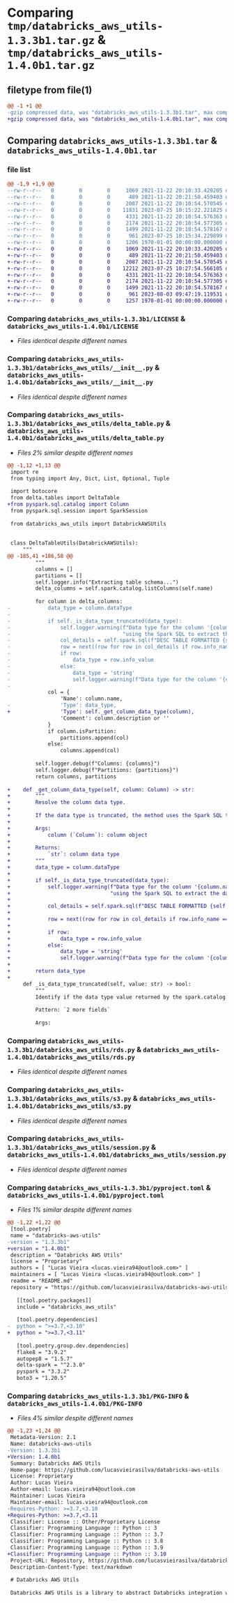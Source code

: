 # Comparing `tmp/databricks_aws_utils-1.3.3b1.tar.gz` & `tmp/databricks_aws_utils-1.4.0b1.tar.gz`

## filetype from file(1)

```diff
@@ -1 +1 @@
-gzip compressed data, was "databricks_aws_utils-1.3.3b1.tar", max compression
+gzip compressed data, was "databricks_aws_utils-1.4.0b1.tar", max compression
```

## Comparing `databricks_aws_utils-1.3.3b1.tar` & `databricks_aws_utils-1.4.0b1.tar`

### file list

```diff
@@ -1,9 +1,9 @@
--rw-r--r--   0        0        0     1069 2021-11-22 20:10:33.420205 databricks_aws_utils-1.3.3b1/LICENSE
--rw-r--r--   0        0        0      489 2021-11-22 20:21:50.459403 databricks_aws_utils-1.3.3b1/README.md
--rw-r--r--   0        0        0     2087 2021-11-22 20:10:54.570545 databricks_aws_utils-1.3.3b1/databricks_aws_utils/__init__.py
--rw-r--r--   0        0        0    11831 2023-07-25 10:15:22.221825 databricks_aws_utils-1.3.3b1/databricks_aws_utils/delta_table.py
--rw-r--r--   0        0        0     4331 2021-11-22 20:10:54.576363 databricks_aws_utils-1.3.3b1/databricks_aws_utils/rds.py
--rw-r--r--   0        0        0     2174 2021-11-22 20:10:54.577305 databricks_aws_utils-1.3.3b1/databricks_aws_utils/s3.py
--rw-r--r--   0        0        0     1499 2021-11-22 20:10:54.578167 databricks_aws_utils-1.3.3b1/databricks_aws_utils/session.py
--rw-r--r--   0        0        0      961 2023-07-25 10:15:34.229899 databricks_aws_utils-1.3.3b1/pyproject.toml
--rw-r--r--   0        0        0     1206 1970-01-01 00:00:00.000000 databricks_aws_utils-1.3.3b1/PKG-INFO
+-rw-r--r--   0        0        0     1069 2021-11-22 20:10:33.420205 databricks_aws_utils-1.4.0b1/LICENSE
+-rw-r--r--   0        0        0      489 2021-11-22 20:21:50.459403 databricks_aws_utils-1.4.0b1/README.md
+-rw-r--r--   0        0        0     2087 2021-11-22 20:10:54.570545 databricks_aws_utils-1.4.0b1/databricks_aws_utils/__init__.py
+-rw-r--r--   0        0        0    12212 2023-07-25 10:27:54.566105 databricks_aws_utils-1.4.0b1/databricks_aws_utils/delta_table.py
+-rw-r--r--   0        0        0     4331 2021-11-22 20:10:54.576363 databricks_aws_utils-1.4.0b1/databricks_aws_utils/rds.py
+-rw-r--r--   0        0        0     2174 2021-11-22 20:10:54.577305 databricks_aws_utils-1.4.0b1/databricks_aws_utils/s3.py
+-rw-r--r--   0        0        0     1499 2021-11-22 20:10:54.578167 databricks_aws_utils-1.4.0b1/databricks_aws_utils/session.py
+-rw-r--r--   0        0        0      961 2023-08-03 09:47:19.119531 databricks_aws_utils-1.4.0b1/pyproject.toml
+-rw-r--r--   0        0        0     1257 1970-01-01 00:00:00.000000 databricks_aws_utils-1.4.0b1/PKG-INFO
```

### Comparing `databricks_aws_utils-1.3.3b1/LICENSE` & `databricks_aws_utils-1.4.0b1/LICENSE`

 * *Files identical despite different names*

### Comparing `databricks_aws_utils-1.3.3b1/databricks_aws_utils/__init__.py` & `databricks_aws_utils-1.4.0b1/databricks_aws_utils/__init__.py`

 * *Files identical despite different names*

### Comparing `databricks_aws_utils-1.3.3b1/databricks_aws_utils/delta_table.py` & `databricks_aws_utils-1.4.0b1/databricks_aws_utils/delta_table.py`

 * *Files 2% similar despite different names*

```diff
@@ -1,12 +1,13 @@
 import re
 from typing import Any, Dict, List, Optional, Tuple
 
 import botocore
 from delta.tables import DeltaTable
+from pyspark.sql.catalog import Column
 from pyspark.sql.session import SparkSession
 
 from databricks_aws_utils import DatabrickAWSUtils
 
 
 class DeltaTableUtils(DatabrickAWSUtils):
     """
@@ -185,41 +186,58 @@
         """
         columns = []
         partitions = []
         self.logger.info("Extracting table schema...")
         delta_columns = self.spark.catalog.listColumns(self.name)
 
         for column in delta_columns:
-            data_type = column.dataType
-
-            if self._is_data_type_truncated(data_type):
-                self.logger.warning(f"Data type for the column '{column.name}' is truncated, " +
-                                    "using the Spark SQL to extract the data type")
-                col_details = self.spark.sql(f"DESC TABLE FORMATTED {self.name} {column.name}").collect()
-                row = next((row for row in col_details if row.info_name == "data_type"), None)
-                if row:
-                    data_type = row.info_value
-                else:
-                    data_type = 'string'
-                    self.logger.warning(f"Data type for the column '{column.name}' not found, using 'string'")
-
             col = {
                 'Name': column.name,
-                'Type': data_type,
+                'Type': self._get_column_data_type(column),
                 'Comment': column.description or ''
             }
             if column.isPartition:
                 partitions.append(col)
             else:
                 columns.append(col)
 
         self.logger.debug(f"Columns: {columns}")
         self.logger.debug(f"Partitions: {partitions}")
         return columns, partitions
 
+    def _get_column_data_type(self, column: Column) -> str:
+        """
+        Resolve the column data type.
+
+        If the data type is truncated, the method uses the Spark SQL to extract the data type.
+
+        Args:
+            column (`Column`): column object
+
+        Returns:
+            `str`: column data type
+        """
+        data_type = column.dataType
+
+        if self._is_data_type_truncated(data_type):
+            self.logger.warning(f"Data type for the column '{column.name}' is truncated, " +
+                                "using the Spark SQL to extract the data type")
+
+            col_details = self.spark.sql(f"DESC TABLE FORMATTED {self.name} {column.name}").collect()
+
+            row = next((row for row in col_details if row.info_name == "data_type"), None)
+
+            if row:
+                data_type = row.info_value
+            else:
+                data_type = 'string'
+                self.logger.warning(f"Data type for the column '{column.name}' not found, using 'string'")
+
+        return data_type
+
     def _is_data_type_truncated(self, value: str) -> bool:
         """
         Identify if the data type value returned by the spark.catalog.listColumns is truncated.
 
         Pattern: `2 more fields`
 
         Args:
```

### Comparing `databricks_aws_utils-1.3.3b1/databricks_aws_utils/rds.py` & `databricks_aws_utils-1.4.0b1/databricks_aws_utils/rds.py`

 * *Files identical despite different names*

### Comparing `databricks_aws_utils-1.3.3b1/databricks_aws_utils/s3.py` & `databricks_aws_utils-1.4.0b1/databricks_aws_utils/s3.py`

 * *Files identical despite different names*

### Comparing `databricks_aws_utils-1.3.3b1/databricks_aws_utils/session.py` & `databricks_aws_utils-1.4.0b1/databricks_aws_utils/session.py`

 * *Files identical despite different names*

### Comparing `databricks_aws_utils-1.3.3b1/pyproject.toml` & `databricks_aws_utils-1.4.0b1/pyproject.toml`

 * *Files 1% similar despite different names*

```diff
@@ -1,22 +1,22 @@
 [tool.poetry]
 name = "databricks-aws-utils"
-version = "1.3.3b1"
+version = "1.4.0b1"
 description = "Databricks AWS Utils"
 license = "Proprietary"
 authors = [ "Lucas Vieira <lucas.vieira94@outlook.com>" ]
 maintainers = [ "Lucas Vieira <lucas.vieira94@outlook.com>" ]
 readme = "README.md"
 repository = "https://github.com/lucasvieirasilva/databricks-aws-utils"
 
   [[tool.poetry.packages]]
   include = "databricks_aws_utils"
 
   [tool.poetry.dependencies]
-  python = ">=3.7,<3.10"
+  python = ">=3.7,<3.11"
 
   [tool.poetry.group.dev.dependencies]
   flake8 = "3.9.2"
   autopep8 = "1.5.7"
   delta-spark = "^2.3.0"
   pyspark = "3.3.2"
   boto3 = "1.20.5"
```

### Comparing `databricks_aws_utils-1.3.3b1/PKG-INFO` & `databricks_aws_utils-1.4.0b1/PKG-INFO`

 * *Files 4% similar despite different names*

```diff
@@ -1,23 +1,24 @@
 Metadata-Version: 2.1
 Name: databricks-aws-utils
-Version: 1.3.3b1
+Version: 1.4.0b1
 Summary: Databricks AWS Utils
 Home-page: https://github.com/lucasvieirasilva/databricks-aws-utils
 License: Proprietary
 Author: Lucas Vieira
 Author-email: lucas.vieira94@outlook.com
 Maintainer: Lucas Vieira
 Maintainer-email: lucas.vieira94@outlook.com
-Requires-Python: >=3.7,<3.10
+Requires-Python: >=3.7,<3.11
 Classifier: License :: Other/Proprietary License
 Classifier: Programming Language :: Python :: 3
 Classifier: Programming Language :: Python :: 3.7
 Classifier: Programming Language :: Python :: 3.8
 Classifier: Programming Language :: Python :: 3.9
+Classifier: Programming Language :: Python :: 3.10
 Project-URL: Repository, https://github.com/lucasvieirasilva/databricks-aws-utils
 Description-Content-Type: text/markdown
 
 # Databricks AWS Utils
 
 Databricks AWS Utils is a library to abstract Databricks integration with AWS Services
```

